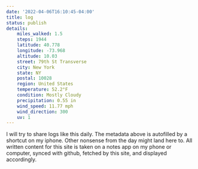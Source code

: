 ```yaml
---
date: '2022-04-06T16:10:45-04:00'
title: log
status: publish
details:
    miles_walked: 1.5
    steps: 1944
    latitude: 40.778
    longitude: -73.968
    altitude: 10.03
    street: 79th St Transverse
    city: New York
    state: NY
    postal: 10028
    region: United States
    temperature: 52.2°F
    condition: Mostly Cloudy
    precipitation: 0.55 in
    wind_speed: 11.77 mph
    wind_direction: 300
    uv: 1
---
```


I will try to share logs like this daily. The metadata above is autofilled by a shortcut on my iphone. Other nonsense from the day might land here to. All written content for this site is taken on a notes app on my phone or computer, synced with github, fetched by this site, and displayed accordingly.

